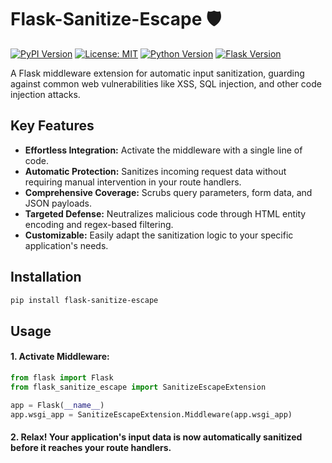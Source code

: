 # Flask-Sanitize-Escape 🛡️

[![PyPI Version](https://img.shields.io/pypi/v/flask-sanitize-escape)](https://pypi.org/project/flask-sanitize-escape/)
[![License: MIT](https://img.shields.io/badge/License-MIT-yellow.svg)](https://opensource.org/licenses/MIT)
[![Python Version](https://img.shields.io/badge/python-3.x-blue.svg)](https://www.python.org/downloads/release/python-3116/)
[![Flask Version](https://img.shields.io/badge/flask-2.x-green.svg)](https://flask.palletsprojects.com/en/2.3.x/)


A Flask middleware extension for automatic input sanitization, guarding against common web vulnerabilities like XSS, SQL injection, and other code injection attacks.


## Key Features

- **Effortless Integration:**  Activate the middleware with a single line of code.
- **Automatic Protection:** Sanitizes incoming request data without requiring manual intervention in your route handlers.
- **Comprehensive Coverage:** Scrubs query parameters, form data, and JSON payloads.
- **Targeted Defense:** Neutralizes malicious code through HTML entity encoding and regex-based filtering.
- **Customizable:** Easily adapt the sanitization logic to your specific application's needs.

## Installation

```bash
pip install flask-sanitize-escape
```

## Usage

#### 1. Activate Middleware:
```python
from flask import Flask
from flask_sanitize_escape import SanitizeEscapeExtension

app = Flask(__name__)
app.wsgi_app = SanitizeEscapeExtension.Middleware(app.wsgi_app)
```
#### 2. Relax! Your application's input data is now automatically sanitized before it reaches your route handlers.